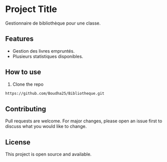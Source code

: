 
# Project Title
Gestionnaire de bibliothèque pour une classe.

## Features
- Gestion des livres empruntés.
- Plusieurs statistiques disponibles.

## How to use
1. Clone the repo
``` bash
https://github.com/Boudha25/Bibliotheque.git
```

## Contributing
Pull requests are welcome. For major changes, please open an issue first to discuss what you would like to change.

## License
This project is open source and available.
